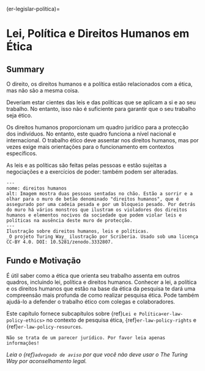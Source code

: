 (er-legislar-política)=
# Lei, Política e Direitos Humanos em Ética

## Summary
O direito, os direitos humanos e a política estão relacionados com a ética, mas não são a mesma coisa.

Deveriam estar cientes das leis e das políticas que se aplicam a si e ao seu trabalho. No entanto, isso não é suficiente para garantir que o seu trabalho seja ético.

Os direitos humanos proporcionam um quadro jurídico para a protecção dos indivíduos. No entanto, este quadro funciona a nível nacional e internacional. O trabalho ético deve assentar nos direitos humanos, mas por vezes exige mais orientações para o funcionamento em contextos específicos.

As leis e as políticas são feitas pelas pessoas e estão sujeitas a negociações e a exercícios de poder: também podem ser alteradas.

```{figure} ../figures/human-rights.jpg
---
nome: direitos humanos
alt: Imagem mostra duas pessoas sentadas no chão. Estão a sorrir e a olhar para o muro de betão denominado "direitos humanos", que é assegurado por uma cadeia pesada e por um bloqueio pesado. Por detrás do muro há vários monstros que ilustram os violadores dos direitos humanos e elementos nocivos da sociedade que podem violar leis e políticas na ausência deste muro de protecção.
---
Ilustração sobre direitos humanos, leis e políticas.
_O projeto Turing Way_ ilustração por Scriberia. Usado sob uma licença CC-BY 4.0. DOI: 10.5281/zenodo.3332807.
```

## Fundo e Motivação

É útil saber como a ética que orienta seu trabalho assenta em outros quadros, incluindo lei, política e direitos humanos. Conhecer a lei, a política e os direitos humanos que estão na base da ética da pesquisa te dará uma compreensão mais profunda de como realizar pesquisa ética. Pode também ajudá-lo a defender o trabalho ético com colegas e colaboradores.

Este capítulo fornece subcapítulos sobre {ref}`Lei e Política<er-law-policy-ethics>` no contexto de pesquisa ética, {ref}`er-law-policy-rights` e {ref}`er-law-policy-resources`.

```{attention}
Não se trata de um parecer jurídico. Por favor leia apenas informações!
```
*Leia o {ref}`advogado de aviso` por que você não deve usar o The Turing Way por aconselhamento legal.*
